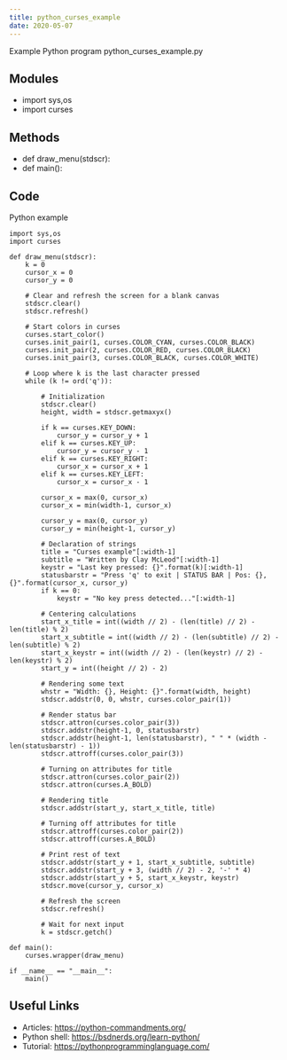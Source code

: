 ```yaml
---
title: python_curses_example
date: 2020-05-07
---
```

Example Python program python_curses_example.py

## Modules

* import sys,os
* import curses

## Methods

* def draw_menu(stdscr):
* def main():

## Code

Python example

    import sys,os
    import curses
    
    def draw_menu(stdscr):
        k = 0
        cursor_x = 0
        cursor_y = 0
    
        # Clear and refresh the screen for a blank canvas
        stdscr.clear()
        stdscr.refresh()
    
        # Start colors in curses
        curses.start_color()
        curses.init_pair(1, curses.COLOR_CYAN, curses.COLOR_BLACK)
        curses.init_pair(2, curses.COLOR_RED, curses.COLOR_BLACK)
        curses.init_pair(3, curses.COLOR_BLACK, curses.COLOR_WHITE)
    
        # Loop where k is the last character pressed
        while (k != ord('q')):
    
            # Initialization
            stdscr.clear()
            height, width = stdscr.getmaxyx()
    
            if k == curses.KEY_DOWN:
                cursor_y = cursor_y + 1
            elif k == curses.KEY_UP:
                cursor_y = cursor_y - 1
            elif k == curses.KEY_RIGHT:
                cursor_x = cursor_x + 1
            elif k == curses.KEY_LEFT:
                cursor_x = cursor_x - 1
    
            cursor_x = max(0, cursor_x)
            cursor_x = min(width-1, cursor_x)
    
            cursor_y = max(0, cursor_y)
            cursor_y = min(height-1, cursor_y)
    
            # Declaration of strings
            title = "Curses example"[:width-1]
            subtitle = "Written by Clay McLeod"[:width-1]
            keystr = "Last key pressed: {}".format(k)[:width-1]
            statusbarstr = "Press 'q' to exit | STATUS BAR | Pos: {}, {}".format(cursor_x, cursor_y)
            if k == 0:
                keystr = "No key press detected..."[:width-1]
    
            # Centering calculations
            start_x_title = int((width // 2) - (len(title) // 2) - len(title) % 2)
            start_x_subtitle = int((width // 2) - (len(subtitle) // 2) - len(subtitle) % 2)
            start_x_keystr = int((width // 2) - (len(keystr) // 2) - len(keystr) % 2)
            start_y = int((height // 2) - 2)
    
            # Rendering some text
            whstr = "Width: {}, Height: {}".format(width, height)
            stdscr.addstr(0, 0, whstr, curses.color_pair(1))
    
            # Render status bar
            stdscr.attron(curses.color_pair(3))
            stdscr.addstr(height-1, 0, statusbarstr)
            stdscr.addstr(height-1, len(statusbarstr), " " * (width - len(statusbarstr) - 1))
            stdscr.attroff(curses.color_pair(3))
    
            # Turning on attributes for title
            stdscr.attron(curses.color_pair(2))
            stdscr.attron(curses.A_BOLD)
    
            # Rendering title
            stdscr.addstr(start_y, start_x_title, title)
    
            # Turning off attributes for title
            stdscr.attroff(curses.color_pair(2))
            stdscr.attroff(curses.A_BOLD)
    
            # Print rest of text
            stdscr.addstr(start_y + 1, start_x_subtitle, subtitle)
            stdscr.addstr(start_y + 3, (width // 2) - 2, '-' * 4)
            stdscr.addstr(start_y + 5, start_x_keystr, keystr)
            stdscr.move(cursor_y, cursor_x)
    
            # Refresh the screen
            stdscr.refresh()
    
            # Wait for next input
            k = stdscr.getch()
    
    def main():
        curses.wrapper(draw_menu)
    
    if __name__ == "__main__":
        main()

## Useful Links

- Articles: https://python-commandments.org/
- Python shell: https://bsdnerds.org/learn-python/
- Tutorial: https://pythonprogramminglanguage.com/
